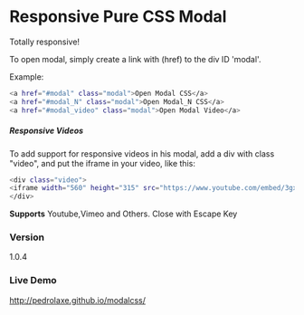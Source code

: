 # Responsive Pure CSS Modal
Totally responsive!

To open modal, simply create a link with (href) to the div ID 'modal'.

Example:
```sh
<a href="#modal" class="modal">Open Modal CSS</a>
<a href="#modal_N" class="modal">Open Modal_N CSS</a>
<a href="#modal_video" class="modal">Open Modal Video</a>
```
##### Responsive Videos
To add support for responsive videos in his modal, add a div with class "video", and put the iframe in your video, like this:
```sh
<div class="video">
<iframe width="560" height="315" src="https://www.youtube.com/embed/3gxNW2Ulpwk" frameborder="0"></iframe>
</div>
```
**Supports**
Youtube,Vimeo and Others.
Close with Escape Key

### Version
1.0.4

### Live Demo
http://pedrolaxe.github.io/modalcss/
